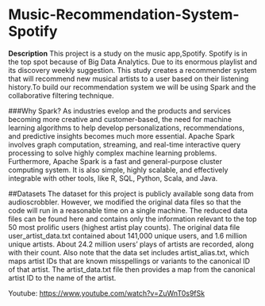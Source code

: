 # Music-Recommendation-System-Spotify

**Description**
This project is a study on the music app,Spotify. Spotify is in the top spot because of Big Data Analytics. Due to its enormous playlist and its discovery weekly suggestion. This study creates a recommender system that will recommend new musical artists to a user based on their listening history.To build our recommendation system we will be using Spark and the collaborative filtering technique.

###Why Spark?
As industries evelop and the products and services becoming more creative and customer-based, the need for machine learning algorithms to help develop personalizations, recommendations, and predictive insights becomes much more essential. Apache Spark involves graph computation, streaming, and real-time interactive query processing to solve highly complex machine learning problems.
Furthermore, Apache Spark is a fast and general-purpose cluster computing system. It is also simple, highly scalable, and effectively integrable with other tools, like R, SQL, Python, Scala, and Java.

##Datasets
The dataset for this project is publicly available song data from audioscrobbler. However, we modified the original data files so that the code will run in a reasonable time on a single machine. The reduced data files can be found here and contains only the information relevant to the top 50 most prolific users (highest artist play counts).
The original data file user_artist_data.txt contained about 141,000 unique users, and 1.6 million unique artists. About 24.2 million users’ plays of artists are recorded, along with their count.
Also note that the data set includes artist_alias.txt, which maps artist IDs that are known misspellings or variants to the canonical ID of that artist.
The artist_data.txt file then provides a map from the canonical artist ID to the name of the artist.

Youtube: https://www.youtube.com/watch?v=ZuWnT0s9fSk

